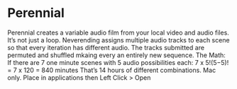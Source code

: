 # Perennial

Perennial creates a variable audio film from your local video and audio files.
It’s not just a loop. Neverending assigns multiple audio tracks to each scene so that every iteration has different audio. The tracks submitted are permuted and shuffled mkaing every an entirely new sequence.
The Math: If there are 7 one minute scenes with 5 audio possibilities each:
7 x 5!(5−5)! = 7 x 120 = 840 minutes
That’s 14 hours of different combinations.
Mac only. Place in applications then Left Click > Open
